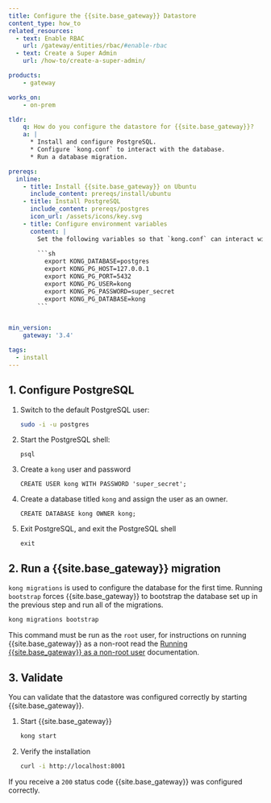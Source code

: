 ```yaml
---
title: Configure the {{site.base_gateway}} Datastore
content_type: how_to
related_resources:
  - text: Enable RBAC
    url: /gateway/entities/rbac/#enable-rbac
  - text: Create a Super Admin
    url: /how-to/create-a-super-admin/

products:
    - gateway

works_on:
    - on-prem

tldr:
    q: How do you configure the datastore for {{site.base_gateway}}?
    a: |
      * Install and configure PostgreSQL.
      * Configure `kong.conf` to interact with the database.
      * Run a database migration.

prereqs:
  inline:
    - title: Install {{site.base_gateway}} on Ubuntu
      include_content: prereqs/install/ubuntu
    - title: Install PostgreSQL
      include_content: prereqs/postgres
      icon_url: /assets/icons/key.svg
    - title: Configure environment variables
      content: |
        Set the following variables so that `kong.conf` can interact with the datastore:
        
        ```sh
          export KONG_DATABASE=postgres
          export KONG_PG_HOST=127.0.0.1
          export KONG_PG_PORT=5432
          export KONG_PG_USER=kong
          export KONG_PG_PASSWORD=super_secret
          export KONG_PG_DATABASE=kong
        ```


min_version:
    gateway: '3.4'

tags:
  - install
---
```



## 1. Configure PostgreSQL 

1. Switch to the default PostgreSQL user: 

    ```sh
    sudo -i -u postgres
    ```
2. Start the PostgreSQL shell:

    ```
    psql 
    ```
2. Create a `kong` user and password

    ```
    CREATE USER kong WITH PASSWORD 'super_secret';
    ```
3. Create a database titled `kong` and assign the user as an owner.

    ```
    CREATE DATABASE kong OWNER kong;
    ```
4. Exit PostgreSQL, and exit the PostgreSQL shell
    
    ```
    exit
    ```

## 2. Run a {{site.base_gateway}} migration

`kong migrations` is used to configure the database for the first time. Running `bootstrap` forces {{site.base_gateway}} to bootstrap the database set up in the previous step and run all of the migrations. 

```sh
kong migrations bootstrap
```

This command must be run as the `root` user, for instructions on running {{site.base_gateway}} as a non-root read the [Running {{site.base_gateway}} as a non-root user](/how-to/non-root) documentation.

## 3. Validate

You can validate that the datastore was configured correctly by starting {{site.base_gateway}}. 

1. Start {{site.base_gateway}}

    ```sh
    kong start
    ```
2. Verify the installation

    ```sh
    curl -i http://localhost:8001
    ```
If you receive a `200` status code {{site.base_gateway}} was configured correctly. 
